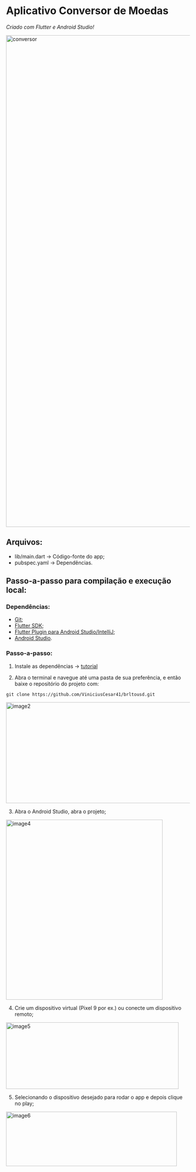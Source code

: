# Aplicativo Conversor de Moedas 
_Criado com Flutter e Android Studio!_

<img width="603" height="1344" alt="conversor" src="https://github.com/user-attachments/assets/c21f692a-599f-4714-a507-b62f18e21db9" />

## Arquivos:
   - lib/main.dart   -> Código-fonte do app;
   - pubspec.yaml    -> Dependências.

## Passo-a-passo para compilação e execução local:

### Dependências:
- [Git](https://git-scm.com/install/);
- [Flutter SDK](https://docs.flutter.dev/install/manual);
- [Flutter Plugin para Android Studio/IntelliJ](https://plugins.jetbrains.com/plugin/9212-flutter);
- [Android Studio](https://developer.android.com/studio).

### Passo-a-passo:
1. Instale as dependências -> [tutorial](https://cunhadeveloper.blogspot.com/2024/05/guia-passo-passo-para-usar-o-flutter-no.html)

2. Abra o terminal e navegue até uma pasta de sua preferência, e então baixe o repositório do projeto com:
```
git clone https://github.com/ViniciusCesar41/brltousd.git
```
<img width="607" height="276" alt="image2" src="https://github.com/user-attachments/assets/eb4ef359-0ecf-4dda-83b7-767eafe0eb13" />

3. Abra o Android Studio, abra o projeto;
<img width="429" height="492" alt="image4" src="https://github.com/user-attachments/assets/997e8a5a-7df4-4284-bbce-2a595c9daf4e" />

4. Crie um dispositivo virtual (Pixel 9 por ex.) ou conecte um dispositivo remoto;
<img width="473" height="182" alt="image5" src="https://github.com/user-attachments/assets/d4d05407-af04-44ae-9018-81e88162517f" />

5. Selecionando o dispositivo desejado para rodar o app e depois clique no play;
<img width="468" height="149" alt="image6" src="https://github.com/user-attachments/assets/201ffc20-63fe-492e-be76-dfaa8df184b1" />


